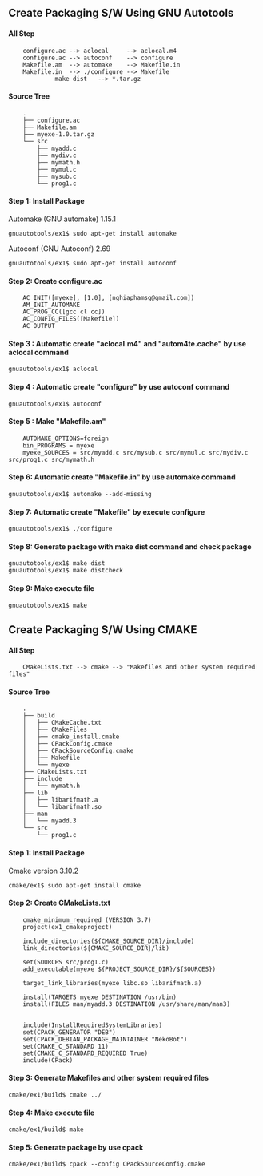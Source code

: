 <h2> Create Packaging S/W Using GNU Autotools </h2>



#### All Step
```text
	configure.ac --> aclocal     --> aclocal.m4
	configure.ac --> autoconf    --> configure
	Makefile.am  --> automake    --> Makefile.in
	Makefile.in  --> ./configure --> Makefile
			 make dist   --> *.tar.gz	
```

#### Source Tree
```text
	.
	├── configure.ac
	├── Makefile.am
	├── myexe-1.0.tar.gz
	└── src
	    ├── myadd.c
	    ├── mydiv.c
	    ├── mymath.h
	    ├── mymul.c
	    ├── mysub.c
	    └── prog1.c
```


#### Step 1: Install Package
  Automake (GNU automake) 1.15.1
```shell
gnuautotools/ex1$ sudo apt-get install automake
```
  Autoconf (GNU Autoconf) 2.69
```shell
gnuautotools/ex1$ sudo apt-get install autoconf
```

#### Step 2: Create configure.ac
```text
	AC_INIT([myexe], [1.0], [nghiaphamsg@gmail.com])
	AM_INIT_AUTOMAKE
	AC_PROG_CC([gcc cl cc])
	AC_CONFIG_FILES([Makefile])
	AC_OUTPUT
```
#### Step 3 : Automatic create "aclocal.m4" and "autom4te.cache" by use aclocal command
```shell
gnuautotools/ex1$ aclocal
```
#### Step 4 : Automatic create "configure" by use autoconf command
```shell
gnuautotools/ex1$ autoconf
```
#### Step 5 : Make "Makefile.am"
```text
	AUTOMAKE_OPTIONS=foreign
	bin_PROGRAMS = myexe
	myexe_SOURCES = src/myadd.c src/mysub.c src/mymul.c src/mydiv.c src/prog1.c src/mymath.h
```
#### Step 6: Automatic create "Makefile.in" by use automake command
```shell
gnuautotools/ex1$ automake --add-missing 
```
#### Step 7: Automatic create "Makefile" by execute configure
```shell
gnuautotools/ex1$ ./configure
```
#### Step 8: Generate package with make dist command and check package
```shell
gnuautotools/ex1$ make dist
gnuautotools/ex1$ make distcheck
```
#### Step 9: Make execute file
```shell
gnuautotools/ex1$ make
```

<h2> Create Packaging S/W Using CMAKE </h2>


#### All Step
```text
	CMakeLists.txt --> cmake --> "Makefiles and other system required files"
```	
#### Source Tree
```text
	.
	├── build
	│   ├── CMakeCache.txt
	│   ├── CMakeFiles
	│   ├── cmake_install.cmake
	│   ├── CPackConfig.cmake
	│   ├── CPackSourceConfig.cmake
	│   ├── Makefile
	│   └── myexe
	├── CMakeLists.txt
	├── include
	│   └── mymath.h
	├── lib
	│   ├── libarifmath.a
	│   └── libarifmath.so
	├── man
	│   └── myadd.3
	└── src
	    └── prog1.c
```


#### Step 1: Install Package
  Cmake version 3.10.2
```shell
cmake/ex1$ sudo apt-get install cmake
```	

#### Step 2: Create CMakeLists.txt
```text
	cmake_minimum_required (VERSION 3.7)
	project(ex1_cmakeproject)

	include_directories(${CMAKE_SOURCE_DIR}/include)
	link_directories(${CMAKE_SOURCE_DIR}/lib)

	set(SOURCES src/prog1.c)
	add_executable(myexe ${PROJECT_SOURCE_DIR}/${SOURCES})

	target_link_libraries(myexe libc.so libarifmath.a)

	install(TARGETS myexe DESTINATION /usr/bin)
	install(FILES man/myadd.3 DESTINATION /usr/share/man/man3)


	include(InstallRequiredSystemLibraries)
	set(CPACK_GENERATOR "DEB")
	set(CPACK_DEBIAN_PACKAGE_MAINTAINER "NekoBot")
	set(CMAKE_C_STANDARD 11)
	set(CMAKE_C_STANDARD_REQUIRED True)
	include(CPack)
```
#### Step 3: Generate Makefiles and other system required files
```shell
cmake/ex1/build$ cmake ../
```
#### Step 4: Make execute file
```shell
cmake/ex1/build$ make
```
#### Step 5: Generate package by use cpack
```shell
cmake/ex1/build$ cpack --config CPackSourceConfig.cmake
```

